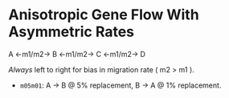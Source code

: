 # Anisotropic Gene Flow With Asymmetric Rates

A <-m1/m2-> B <-m1/m2-> C <-m1/m2-> D

*Always* left to right for bias in migration rate ( m2 > m1 ).   

  - `m05m01`: A -> B @ 5% replacement, B -> A @ 1% replacement.


